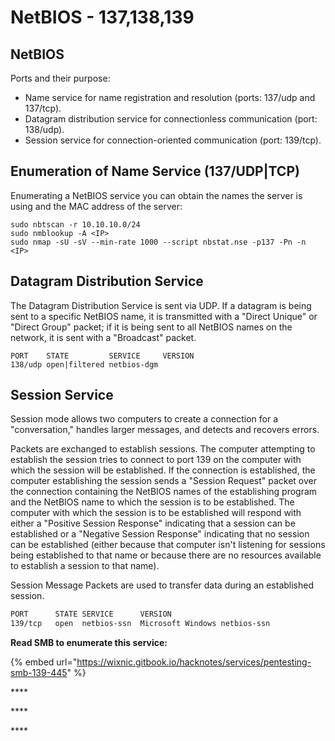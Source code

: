 # NetBIOS - 137,138,139

## NetBIOS

Ports and their purpose:

* Name service for name registration and resolution \(ports: 137/udp and 137/tcp\).
* Datagram distribution service for connectionless communication \(port: 138/udp\).
* Session service for connection-oriented communication \(port: 139/tcp\).

## Enumeration of Name Service \(137/UDP\|TCP\)

Enumerating a NetBIOS service you can obtain the names the server is using and the MAC address of the server:

```text
sudo nbtscan -r 10.10.10.0/24
sudo nmblookup -A <IP>
sudo nmap -sU -sV --min-rate 1000 --script nbstat.nse -p137 -Pn -n <IP>
```

## Datagram Distribution Service

The Datagram Distribution Service is sent via UDP. If a datagram is being sent to a specific NetBIOS name, it is transmitted with a "Direct Unique" or "Direct Group" packet; if it is being sent to all NetBIOS names on the network, it is sent with a "Broadcast" packet.

```text
PORT    STATE         SERVICE     VERSION
138/udp open|filtered netbios-dgm
```

## Session Service

Session mode allows two computers to create a connection for a "conversation," handles larger messages, and detects and recovers errors.

Packets are exchanged to establish sessions. The computer attempting to establish the session tries to connect to port 139 on the computer with which the session will be established. If the connection is established, the computer establishing the session sends a "Session Request" packet over the connection containing the NetBIOS names of the establishing program and the NetBIOS name to which the session is to be established. The computer with which the session is to be established will respond with either a "Positive Session Response" indicating that a session can be established or a "Negative Session Response" indicating that no session can be established \(either because that computer isn't listening for sessions being established to that name or because there are no resources available to establish a session to that name\).

Session Message Packets are used to transfer data during an established session.

```bash
PORT      STATE SERVICE      VERSION
139/tcp   open  netbios-ssn  Microsoft Windows netbios-ssn
```

**Read SMB to enumerate this service:**

{% embed url="https://wixnic.gitbook.io/hacknotes/services/pentesting-smb-139-445" %}

\*\*\*\*

\*\*\*\*

\*\*\*\*






